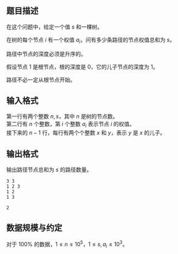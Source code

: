 ## 题目描述

在这个问题中，给定一个值 $s$ 和一棵树。

在树的每个节点 $i$ 有一个权值 $a_i$，问有多少条路径的节点权值总和为 $s$。

路径中节点的深度必须是升序的。

假设节点 $1$ 是根节点，根的深度是 $0$，它的儿子节点的深度为 $1$。

路径不必一定从根节点开始。

## 输入格式

第一行有两个整数 $n,s$，其中 $n$ 是树的节点数。  
第二行有 $n$ 个整数，第 $i$ 个整数 $a_i$ 表示节点 $i$ 的权值。  
接下来的 $n-1$ 行，每行有两个个整数 $x$ 和 $y$，表示 $y$ 是 $x$ 的儿子。

## 输出格式

输出路径节点总和为 $s$ 的路径数量。

```input1
3 3
1 2 3
1 2
1 3
```

```output1
2
```

## 数据规模与约定

对于 $100\%$ 的数据，$1\le n\leq 10^5$，$1\leq s,a_i\leq 10^3$。